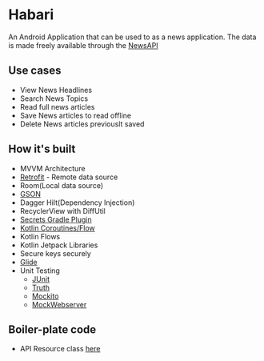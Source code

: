 # Habari
An Android Application that can be used to as a news application. The data is made freely available through the [NewsAPI](https://newsapi.org/)

## Use cases
- View News Headlines
- Search News Topics
- Read full news articles
- Save News articles to read offline
- Delete News articles previouslt saved

## How it's built
- MVVM Architecture
- [Retrofit](https://square.github.io/retrofit/) - Remote data source
- Room(Local data source)
- [GSON](https://github.com/google/gson)
- Dagger Hilt(Dependency Injection)
- RecyclerView with DiffUtil
- [Secrets Gradle Plugin](https://developers.google.com/maps/documentation/places/android-sdk/secrets-gradle-plugin)
- [Kotlin Coroutines/Flow](https://github.com/Kotlin/kotlinx.coroutines)
- Kotlin Flows
- Kotlin Jetpack Libraries
- Secure keys securely
- [Glide](https://github.com/bumptech/glide)
- Unit Testing
  - [JUnit](https://developer.android.com/training/testing/local-tests)
  - [Truth](https://truth.dev/)
  - [Mockito](https://developer.android.com/training/testing/local-tests)
  - [MockWebserver](https://github.com/square/okhttp/tree/master/mockwebserver)

## Boiler-plate code
- API Resource class [here](https://github.com/lenblazy/Habari/blob/main/app/src/main/java/com/lenibonje/habari/data/util/Resource.kt)
